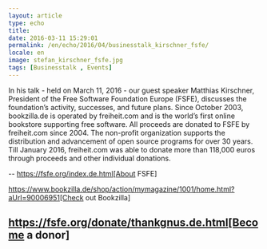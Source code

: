 ```yaml
---
layout: article
type: echo
title:
date: 2016-03-11 15:29:01
permalink: /en/echo/2016/04/businesstalk_kirschner_fsfe/
locale: en
image: stefan_kirschner_fsfe.jpg
tags: [Businesstalk , Events]
---
```

In his talk - held on March 11, 2016 - our guest speaker Matthias Kirschner, President of the Free Software Foundation Europe (FSFE), discusses the foundation’s activity, successes, and future plans. Since October 2003, bookzilla.de is operated by freiheit.com and is the world’s first online bookstore supporting free software. All proceeds are donated to FSFE by freiheit.com since 2004. The non-profit organization supports the distribution and advancement of open source programs for over 30 years. Till January 2016, freiheit.com was able to donate more than 118,000 euros through proceeds and other individual donations. 

--
https://fsfe.org/index.de.html[About FSFE]

https://www.bookzilla.de/shop/action/mymagazine/1001/home.html?aUrl=90006951[Check out Bookzilla]

https://fsfe.org/donate/thankgnus.de.html[Become a donor]
--


